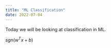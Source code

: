 ```yaml
---
title: "ML Classification"
date: 2022-07-04
---
```


Today we will be looking at classification in ML.

$sgn(w^Tx +b)$
